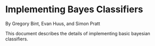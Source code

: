 Implementing Bayes Classifiers
==============================

By Gregory Bint, Evan Huus, and Simon Pratt

This document describes the details of implementing basic bayesian
classifiers.
